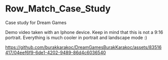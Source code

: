 # Row_Match_Case_Study
Case study for Dream Games

Demo video taken with an Iphone device.
Keep in mind that this is not a 9:16 portrait. Everything is much cooler in portrait and landscape mode :)




https://github.com/burakkarakoc/DreamGamesBurakKarakoc/assets/83516417/04eef6f9-6de1-4202-9489-86d4c6036540

